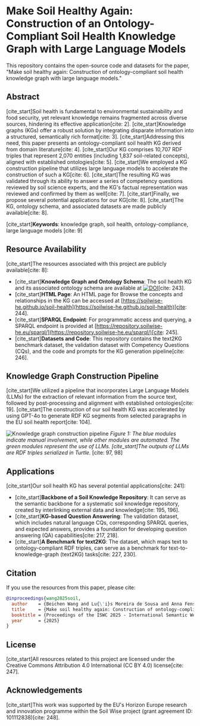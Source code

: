# Make Soil Healthy Again: Construction of an Ontology-Compliant Soil Health Knowledge Graph with Large Language Models

This repository contains the open-source code and datasets for the paper, "Make soil healthy again: Construction of ontology-compliant soil health knowledge graph with large language models."

## Abstract

[cite_start]Soil health is fundamental to environmental sustainability and food security, yet relevant knowledge remains fragmented across diverse sources, hindering its effective application[cite: 2]. [cite_start]Knowledge graphs (KGs) offer a robust solution by integrating disparate information into a structured, semantically rich format[cite: 3]. [cite_start]Addressing this need, this paper presents an ontology-compliant soil health KG derived from domain literature[cite: 4]. [cite_start]Our KG comprises 10,707 RDF triples that represent 2,070 entities (including 1,837 soil-related concepts), aligned with established ontologies[cite: 5]. [cite_start]We employed a KG construction pipeline that utilizes large language models to accelerate the construction of such a KG[cite: 6]. [cite_start]The resulting KG was validated through its ability to answer a series of competency questions reviewed by soil science experts, and the KG's factual representation was reviewed and confirmed by them as well[cite: 7]. [cite_start]Finally, we propose several potential applications for our KG[cite: 8]. [cite_start]The KG, ontology schema, and associated datasets are made publicly available[cite: 8].

[cite_start]**Keywords**: knowledge graph, soil health, ontology-compliance, large language models [cite: 9]

## Resource Availability

[cite_start]The resources associated with this project are publicly available[cite: 8]:

* [cite_start]**Knowledge Graph and Ontology Schema**: The soil health KG and its associated ontology schema are available at [![DOI](https://zenodo.org/badge/DOI/10.5281/zenodo.14936019.svg)](https://doi.org/10.5281/zenodo.14936019)[cite: 243].
* [cite_start]**HTML Page**: An HTML page for Browse the concepts and relationships in the KG can be accessed at [https://soilwise-he.github.io/soil-health](https://soilwise-he.github.io/soil-health)[cite: 244].
* [cite_start]**SPARQL Endpoint**: For programmatic access and querying, a SPARQL endpoint is provided at [https://repository.soilwise-he.eu/sparql/](https://repository.soilwise-he.eu/sparql/)[cite: 245].
* [cite_start]**Datasets and Code**: This repository contains the text2KG benchmark dataset, the validation dataset with Competency Questions (CQs), and the code and prompts for the KG generation pipeline[cite: 246].

## Knowledge Graph Construction Pipeline

[cite_start]We utilized a pipeline that incorporates Large Language Models (LLMs) for the extraction of relevant information from the source text, followed by post-processing and alignment with established ontologies[cite: 19]. [cite_start]The construction of our soil health KG was accelerated by using GPT-4o to generate RDF KG segments from selected paragraphs in the EU soil health report[cite: 104].

![Knowledge graph construction pipeline](https://github.com/soilwise-he/soil-health-knowledge-graph/blob/main/figure1.png?raw=true)
*Figure 1: The blue modules indicate manual involvement, while other modules are automated. The green modules represent the use of LLMs. [cite_start]The outputs of LLMs are RDF triples serialized in Turtle.* [cite: 97, 98]

## Applications

[cite_start]Our soil health KG has several potential applications[cite: 241]:

* [cite_start]**Backbone of a Soil Knowledge Repository**: It can serve as the semantic backbone for a systematic soil knowledge repository, created by interlinking external data and knowledge[cite: 195, 196].
* [cite_start]**KG-based Question Answering**: The validation dataset, which includes natural language CQs, corresponding SPARQL queries, and expected answers, provides a foundation for developing question answering (QA) capabilities[cite: 217, 218].
* [cite_start]**A Benchmark for text2KG**: The dataset, which maps text to ontology-compliant RDF triples, can serve as a benchmark for text-to-knowledge-graph (text2KG) tasks[cite: 227, 230].

## Citation

If you use the resources from this paper, please cite:

```bibtex
@inproceedings{wang2025soil,
  author    = {Beichen Wang and Lu{\'i}s Moreira de Sousa and Anna Fensel},
  title     = {Make soil healthy again: Construction of ontology-compliant soil health knowledge graph with large language models},
  booktitle = {Proceedings of the ISWC 2025 - International Semantic Web Conference},
  year      = {2025}
}
```

## License

[cite_start]All resources related to this project are licensed under the Creative Commons Attribution 4.0 International (CC BY 4.0) license[cite: 247].

## Acknowledgements

[cite_start]This work was supported by the EU's Horizon Europe research and innovation programme within the Soil Wise project (grant agreement ID: 101112838)[cite: 248].
